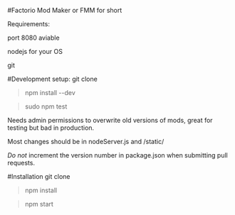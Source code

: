 #Factorio Mod Maker
or FMM for short

Requirements:

port 8080 aviable

nodejs for your OS

git

#Development setup:
git clone
> npm install --dev

> sudo npm test

Needs admin permissions to overwrite old versions of mods, great for
testing but bad in production.

Most changes should be in nodeServer.js and /static/

*Do not* increment the version number in package.json when submitting pull requests.

#Installation
git clone
> npm install

> npm start
